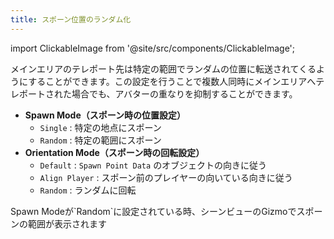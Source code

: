 ```yaml
---
title: スポーン位置のランダム化
---
```


import ClickableImage from '@site/src/components/ClickableImage';

メインエリアのテレポート先は特定の範囲でランダムの位置に転送されてくるようにすることができます。この設定を行うことで複数人同時にメインエリアへテレポートされた場合でも、アバターの重なりを抑制することができます。

<ClickableImage src="/img/spawn-position-data-settings.png" alt="メインエリアのスポーン位置設定" />

- **Spawn Mode（スポーン時の位置設定）**
  - `Single` : 特定の地点にスポーン
  - `Random` : 特定の範囲にスポーン
- **Orientation Mode（スポーン時の回転設定）**
  - `Default` : `Spawn Point Data` のオブジェクトの向きに従う
  - `Align Player` : スポーン前のプレイヤーの向いている向きに従う
  - `Random` : ランダムに回転

<ClickableImage src="/img/spawn-position-data-random-sample.png" alt="スポーン範囲のGizmo表示" />
<p style={{ textAlign: 'center' }}>Spawn Modeが`Random`に設定されている時、シーンビューのGizmoでスポーンの範囲が表示されます</p>
